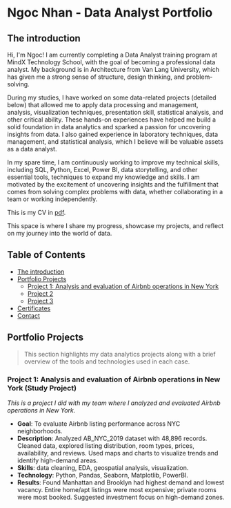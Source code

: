 # Ngoc Nhan - Data Analyst Portfolio

## The introduction
Hi, I'm Ngoc! I am currently completing a Data Analyst training program at MindX Technology School, with the goal of becoming a professional data analyst. My background is in Architecture from Van Lang University, which has given me a strong sense of structure, design thinking, and problem-solving.

During my studies, I have worked on some data-related projects (detailed below) that allowed me to apply data processing and management, analysis, visualization techniques, presentation skill, statistical analysis, and other critical ability. These hands-on experiences have helped me build a solid foundation in data analytics and sparked a passion for uncovering insights from data. I also gained experience in laboratory techniques, data management, and statistical analysis, which I believe will be valuable assets as a data analyst.

In my spare time, I am continuously working to improve my technical skills, including SQL, Python, Excel, Power BI, data storytelling, and other essential tools, techniques to expand my knowledge and skills. I am motivated by the excitement of uncovering insights and the fulfillment that comes from solving complex problems with data, whether collaborating in a team or working independently.

This is my CV in [pdf](https://github.com/nhungoc1510/nhungoc/edit/main/README.md).

This space is where I share my progress, showcase my projects, and reflect on my journey into the world of data.

## Table of Contents
- [The introduction](https://github.com/nhungoc1510/nhungoc/edit/main/README.md#the-introduction)
- [Portfolio Projects](https://github.com/nhungoc1510/nhungoc/edit/main/README.md#portfolio-projects)
     - [Project 1: Analysis and evaluation of Airbnb operations in New York](https://github.com/nhungoc1510/nhungoc/edit/main/README.md)
     - [Project 2](https://github.com/nhungoc1510/nhungoc/edit/main/README.md)
     - [Project 3](https://github.com/nhungoc1510/nhungoc/edit/main/README.md)
- [Certificates](https://github.com/nhungoc1510/nhungoc/edit/main/README.md)
- [Contact](https://github.com/nhungoc1510/nhungoc/edit/main/README.md)
       
## Portfolio Projects
>This section highlights my data analytics projects along with a brief overview of the tools and technologies used in each case.

### Project 1: Analysis and evaluation of Airbnb operations in New York (Study Project)
*This is a project I did with my team where I analyzed and evaluated Airbnb operations in New York.*

- **Goal**: To evaluate Airbnb listing performance across NYC neighborhoods.
- **Description**: Analyzed AB_NYC_2019 dataset with 48,896 records. Cleaned data, explored listing distribution, room types, prices, availability, and reviews. Used maps and charts to visualize trends and identify high-demand areas.
- **Skills**: data cleaning, EDA, geospatial analysis, visualization.
- **Technology**: Python, Pandas, Seaborn, Matplotlib, PowerBI.
- **Results**: Found Manhattan and Brooklyn had highest demand and lowest vacancy. Entire home/apt listings were most expensive; private rooms were most booked. Suggested investment focus on high-demand zones.
